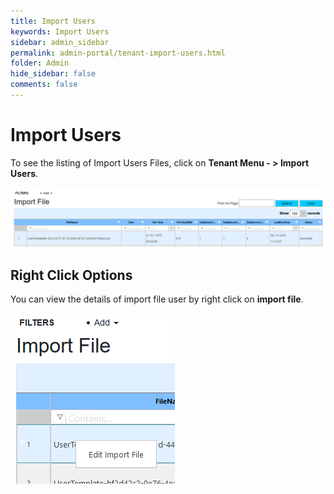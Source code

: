 ```yaml
---
title: Import Users
keywords: Import Users
sidebar: admin_sidebar
permalink: admin-portal/tenant-import-users.html
folder: Admin
hide_sidebar: false
comments: false
---
```


# Import Users

To see the listing of Import Users Files, click on **Tenant Menu - > Import Users**.

![](/images/TenImportUser.png)

## Right Click Options

You can view the details of import file user by right click on **import file**.

![](/images/TenImportUserRightClick.png)
